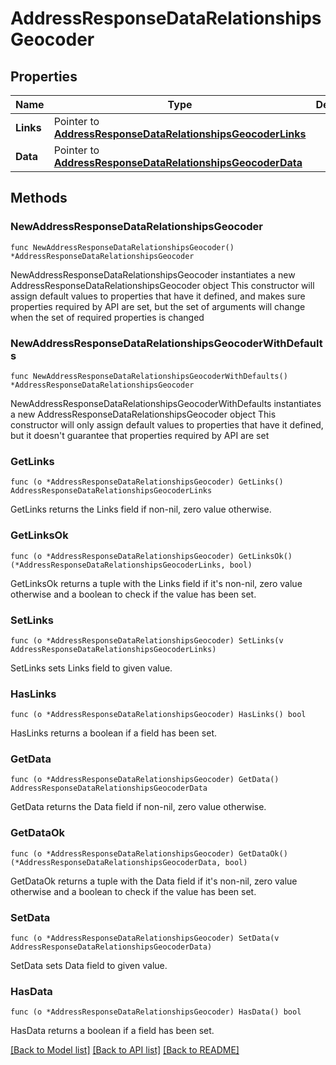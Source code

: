 # AddressResponseDataRelationshipsGeocoder

## Properties

Name | Type | Description | Notes
------------ | ------------- | ------------- | -------------
**Links** | Pointer to [**AddressResponseDataRelationshipsGeocoderLinks**](AddressResponseDataRelationshipsGeocoderLinks.md) |  | [optional] 
**Data** | Pointer to [**AddressResponseDataRelationshipsGeocoderData**](AddressResponseDataRelationshipsGeocoderData.md) |  | [optional] 

## Methods

### NewAddressResponseDataRelationshipsGeocoder

`func NewAddressResponseDataRelationshipsGeocoder() *AddressResponseDataRelationshipsGeocoder`

NewAddressResponseDataRelationshipsGeocoder instantiates a new AddressResponseDataRelationshipsGeocoder object
This constructor will assign default values to properties that have it defined,
and makes sure properties required by API are set, but the set of arguments
will change when the set of required properties is changed

### NewAddressResponseDataRelationshipsGeocoderWithDefaults

`func NewAddressResponseDataRelationshipsGeocoderWithDefaults() *AddressResponseDataRelationshipsGeocoder`

NewAddressResponseDataRelationshipsGeocoderWithDefaults instantiates a new AddressResponseDataRelationshipsGeocoder object
This constructor will only assign default values to properties that have it defined,
but it doesn't guarantee that properties required by API are set

### GetLinks

`func (o *AddressResponseDataRelationshipsGeocoder) GetLinks() AddressResponseDataRelationshipsGeocoderLinks`

GetLinks returns the Links field if non-nil, zero value otherwise.

### GetLinksOk

`func (o *AddressResponseDataRelationshipsGeocoder) GetLinksOk() (*AddressResponseDataRelationshipsGeocoderLinks, bool)`

GetLinksOk returns a tuple with the Links field if it's non-nil, zero value otherwise
and a boolean to check if the value has been set.

### SetLinks

`func (o *AddressResponseDataRelationshipsGeocoder) SetLinks(v AddressResponseDataRelationshipsGeocoderLinks)`

SetLinks sets Links field to given value.

### HasLinks

`func (o *AddressResponseDataRelationshipsGeocoder) HasLinks() bool`

HasLinks returns a boolean if a field has been set.

### GetData

`func (o *AddressResponseDataRelationshipsGeocoder) GetData() AddressResponseDataRelationshipsGeocoderData`

GetData returns the Data field if non-nil, zero value otherwise.

### GetDataOk

`func (o *AddressResponseDataRelationshipsGeocoder) GetDataOk() (*AddressResponseDataRelationshipsGeocoderData, bool)`

GetDataOk returns a tuple with the Data field if it's non-nil, zero value otherwise
and a boolean to check if the value has been set.

### SetData

`func (o *AddressResponseDataRelationshipsGeocoder) SetData(v AddressResponseDataRelationshipsGeocoderData)`

SetData sets Data field to given value.

### HasData

`func (o *AddressResponseDataRelationshipsGeocoder) HasData() bool`

HasData returns a boolean if a field has been set.


[[Back to Model list]](../README.md#documentation-for-models) [[Back to API list]](../README.md#documentation-for-api-endpoints) [[Back to README]](../README.md)


